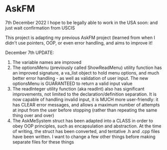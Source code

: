 # AskFM
7th December 2022
I hope to be legally able to work in the USA soon: and just wait confirmation from USCIS

This project is adapting my previous AskFM project (learned from when I didn't use pointers, OOP, or even error handling, and aims to improve it!

December 7th UPDATE:
1)  The variable names are improved
2)  The optionsMenu (previously called ShowReadMenu) utility function has an improved signature, a va_list object to hold menu options, and much better error handling - as well as validation of user input.  The new optionsMenu is GUARANTEED to return a valid input value
3)  The readInteger utility function (aka readInt) also has significant improvements, not limited to the declaration/definition separation.  It is now capable of handling invalid input, it is MUCH more user-friendly: it has CLEAR error messages, and allows a maximum number of attempts at input from the user before stopping (rather than repeating the same thing over and over)
4)  The AskMeSystem struct has been adapted into a CLASS in order to obey OOP principles, such as encapsulation and abstraction.  At the time of writing, the struct has been converted, and tentative .h and .cpp files have been written.  I want to change a few other things before making separate files for these things 
